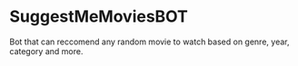 # SuggestMeMoviesBOT
Bot that can reccomend any random movie to watch based on genre, year, category and more.
